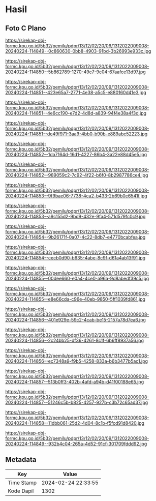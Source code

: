 # Hasil

## Foto C Plano

https://sirekap-obj-formc.kpu.go.id/5b32/pemilu/pdpr/13/12/02/20/09/1312022009008-20240224-114849--0c860630-0bb8-4903-91bd-3b26993e933c.jpg

https://sirekap-obj-formc.kpu.go.id/5b32/pemilu/pdpr/13/12/02/20/09/1312022009008-20240224-114850--5b862789-1270-49c7-9c04-67aafce13d97.jpg

https://sirekap-obj-formc.kpu.go.id/5b32/pemilu/pdpr/13/12/02/20/09/1312022009008-20240224-114851--423e65a7-2771-4e38-a5c5-e880160d41e3.jpg

https://sirekap-obj-formc.kpu.go.id/5b32/pemilu/pdpr/13/12/02/20/09/1312022009008-20240224-114851--4e6cc190-e7d2-4d8d-a839-94f4e38a4f3d.jpg

https://sirekap-obj-formc.kpu.go.id/5b32/pemilu/pdpr/13/12/02/20/09/1312022009008-20240224-114851--de49f971-3aa9-4bb0-b90b-e889abc52223.jpg

https://sirekap-obj-formc.kpu.go.id/5b32/pemilu/pdpr/13/12/02/20/09/1312022009008-20240224-114852--1da7164d-16d1-4227-86b4-3a22e88d45e5.jpg

https://sirekap-obj-formc.kpu.go.id/5b32/pemilu/pdpr/13/12/02/20/09/1312022009008-20240224-114852--989059c2-7c92-4f22-b6f0-8b2987786ce4.jpg

https://sirekap-obj-formc.kpu.go.id/5b32/pemilu/pdpr/13/12/02/20/09/1312022009008-20240224-114853--9f9bae06-7738-4ca2-b433-2b69b0c6541f.jpg

https://sirekap-obj-formc.kpu.go.id/5b32/pemilu/pdpr/13/12/02/20/09/1312022009008-20240224-114853--a9c155d2-9bd9-432e-9fa4-571d579fc0c9.jpg

https://sirekap-obj-formc.kpu.go.id/5b32/pemilu/pdpr/13/12/02/20/09/1312022009008-20240224-114854--9b26171f-0a07-4c22-8db7-e4770bcabfea.jpg

https://sirekap-obj-formc.kpu.go.id/5b32/pemilu/pdpr/13/12/02/20/09/1312022009008-20240224-114854--cecb0d90-b635-4abe-8c9f-d61a4ab13f91.jpg

https://sirekap-obj-formc.kpu.go.id/5b32/pemilu/pdpr/13/12/02/20/09/1312022009008-20240224-114855--00dee660-e0a4-4ce0-a96a-9d8abedf39c5.jpg

https://sirekap-obj-formc.kpu.go.id/5b32/pemilu/pdpr/13/12/02/20/09/1312022009008-20240224-114855--e8e66cda-c96e-40eb-9850-5ff1039fd861.jpg

https://sirekap-obj-formc.kpu.go.id/5b32/pemilu/pdpr/13/12/02/20/09/1312022009008-20240224-114856--401e929e-59c2-4cab-be15-2157a78d7ea6.jpg

https://sirekap-obj-formc.kpu.go.id/5b32/pemilu/pdpr/13/12/02/20/09/1312022009008-20240224-114856--2c24bb25-df36-4261-8c1f-6b6ff8937a56.jpg

https://sirekap-obj-formc.kpu.go.id/5b32/pemilu/pdpr/13/12/02/20/09/1312022009008-20240224-114856--ec7348a9-f9b5-4258-833a-b6b3477b5ac1.jpg

https://sirekap-obj-formc.kpu.go.id/5b32/pemilu/pdpr/13/12/02/20/09/1312022009008-20240224-114857--513b0ff3-402b-4afd-a94b-d41f00188e65.jpg

https://sirekap-obj-formc.kpu.go.id/5b32/pemilu/pdpr/13/12/02/20/09/1312022009008-20240224-114857--51246c5b-b825-4257-927b-c3b72c65ad37.jpg

https://sirekap-obj-formc.kpu.go.id/5b32/pemilu/pdpr/13/12/02/20/09/1312022009008-20240224-114858--11dbb061-25d2-4d04-8c1b-f5fcd91d8420.jpg

https://sirekap-obj-formc.kpu.go.id/5b32/pemilu/pdpr/13/12/02/20/09/1312022009008-20240224-114849--932b4c04-265a-4d52-91cf-301709fddd92.jpg


## Metadata

| Key        | Value               |
| ---------- | ------------------- |
| Time Stamp | 2024-02-24 22:33:55 |
| Kode Dapil | 1302                |



